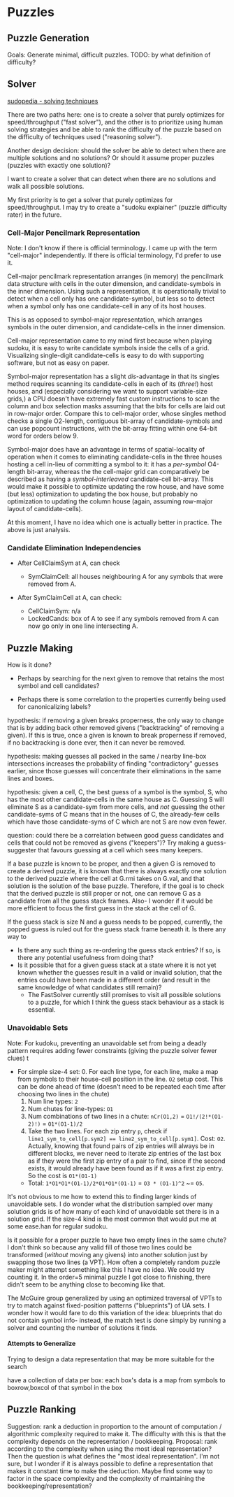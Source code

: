 <!-- SPDX-FileCopyrightText: 2020 David Fong -->
<!-- SPDX-License-Identifier: CC0-1.0 -->
# Puzzles

## Puzzle Generation

Goals: Generate minimal, difficult puzzles. TODO: by what definition of difficulty?

## Solver

[sudopedia - solving techniques](https://www.sudopedia.org/wiki/Solving_Technique)

There are two paths here: one is to create a solver that purely optimizes for speed/throughput ("fast solver"), and the other is to prioritize using human solving strategies and be able to rank the difficulty of the puzzle based on the difficulty of techniques used ("reasoning solver").

Another design decision: should the solver be able to detect when there are multiple solutions and no solutions? Or should it assume proper puzzles (puzzles with exactly one solution)?

I want to create a solver that can detect when there are no solutions and walk all possible solutions.

My first priority is to get a solver that purely optimizes for speed/throughput. I may try to create a "sudoku explainer" (puzzle difficulty rater) in the future.

### Cell-Major Pencilmark Representation

Note: I don't know if there is official terminology. I came up with the term "cell-major" independently. If there is official terminology, I'd prefer to use it.

Cell-major pencilmark representation arranges (in memory) the pencilmark data structure with cells in the outer dimension, and candidate-symbols in the inner dimension. Using such a representation, it is operationally trivial to detect when a cell only has one candidate-symbol, but less so to detect when a symbol only has one candidate-cell in any of its host houses.

This is as opposed to symbol-major representation, which arranges symbols in the outer dimension, and candidate-cells in the inner dimension.

Cell-major representation came to my mind first because when playing sudoku, it is easy to write candidate symbols inside the cells of a grid. Visualizing single-digit candidate-cells is easy to do with supporting software, but not as easy on paper.

Symbol-major representation has a slight _dis_-advantage in that its singles method requires scanning its candidate-cells in each of its (_three!_) host houses, and (especially considering we want to support variable-size grids,) a CPU doesn't have extremely fast custom instructions to scan the column and box selection masks assuming that the bits for cells are laid out in row-major order. Compare this to cell-major order, whose singles method checks a single O2-length, contiguous bit-array of candidate-symbols and can use popcount instructions, with the bit-array fitting within one 64-bit word for orders below 9.

Symbol-major does have an advantage in terms of spatial-locality of operation when it comes to eliminating candidate-cells in the three houses hosting a cell in-lieu of committing a symbol to it: it has a _per-symbol_ O4-length bit-array, whereas the the cell-major grid can comparatively be described as having a _symbol-interleaved_ candidate-cell bit-array. This would make it possible to optimize updating the row house, and have some (but less) optimization to updating the box house, but probably no optimization to updating the column house (again, assuming row-major layout of candidate-cells).

At this moment, I have no idea which one is actually better in practice. The above is just analysis.

### Candidate Elimination Independencies

- After CellClaimSym at A, can check
  - SymClaimCell: all houses neighbouring A for any symbols that were removed from A.

- After SymClaimCell at A, can check:
  - CellClaimSym: n/a
  - LockedCands: box of A to see if any symbols removed from A can now go only in one line intersecting A.

## Puzzle Making

How is it done?

- Perhaps by searching for the next given to remove that retains the most symbol and cell candidates?

- Perhaps there is some correlation to the properties currently being used for canonicalizing labels?

hypothesis: if removing a given breaks properness, the only way to change that is by adding back other removed givens ("backtracking" of removing a given). If this is true, once a given is known to break properness if removed, if no backtracking is done ever, then it can never be removed.

hypothesis: making guesses all packed in the same / nearby line-box intersections increases the probability of finding "contradictory" guesses earlier, since those guesses will concentrate their eliminations in the same lines and boxes.

hypothesis: given a cell, C, the best guess of a symbol is the symbol, S, who has the most other candidate-cells in the same house as C. Guessing S will eliminate S as a candidate-sym from more cells, and _not_ guessing the other candidate-syms of C means that in the houses of C, the already-few cells which have those candidate-syms of C which are not S are now even fewer.

question: could there be a correlation between good guess candidates and cells that could not be removed as givens ("keepers")? Try making a guess-suggester that favours guessing at a cell which sees many keepers.

If a base puzzle is known to be proper, and then a given G is removed to create a derived puzzle, it is known that there is always exactly one solution to the derived puzzle where the cell at G.rmi takes on G.val, and that solution is the solution of the base puzzle. Therefore, if the goal is to check that the derived puzzle is still proper or not, one can remove G as a candidate from all the guess stack frames. Also- I wonder if it would be more efficient to focus the first guess in the stack at the cell of G.

If the guess stack is size N and a guess needs to be popped, currently, the popped guess is ruled out for the guess stack frame beneath it. Is there any way to
-  Is there any such thing as re-ordering the guess stack entries? If so, is there any potential usefulness from doing that?
  - Is it possible that for a given guess stack at a state where it is not yet known whether the guesses result in a valid or invalid solution, that the entries could have been made in a different order (and result in the same knowledge of what candidates still remain)?
    - The FastSolver currently still promises to visit all possible solutions to a puzzle, for which I think the guess stack behaviour as a stack is essential.

### Unavoidable Sets

Note: For kudoku, preventing an unavoidable set from being a deadly pattern requires adding fewer constraints (giving the puzzle solver fewer clues) t

- For simple size-4 set:
  0. For each line type, for each line, make a map from symbols to their house-cell position in the line. `O2` setup cost. This can be done ahead of time (doesn't need to be repeated each time after choosing two lines in the chute)
  1. Num line types: `2`
  2. Num chutes for line-types: `O1`
  3. Num combinations of two lines in a chute: `nCr(O1,2)` = `O1!/(2!*(O1-2)!)` = `O1*(O1-1)/2`
  4. Take the two lines. For each zip entry `p`, check if `line1_sym_to_cell[p.sym2] == line2_sym_to_cell[p.sym1]`. Cost: `O2`. Actually, knowing that found pairs of zip entries will always be in different blocks, we never need to iterate zip entries of the last box as if they were the first zip entry of a pair to find, since if the second exists, it would already have been found as if it was a first zip entry. So the cost is `O1*(O1-1)`
  - Total: `1*O1*O1*(O1-1)/2*O1*O1*(O1-1)` = `O3 * (O1-1)^2` ~= `O5`.

It's not obvious to me how to extend this to finding larger kinds of unavoidable sets. I do wonder what the distribution sampled over many solution grids is of how many of each kind of unavoidable set there is in a solution grid. If the size-4 kind is the most common that would put me at some ease.han for regular sudoku.

Is it possible for a proper puzzle to have two empty lines in the same chute? I don't think so because any valid fill of those two lines could be transformed (_without_ moving any givens) into another solution just by swapping those two lines (a VPT). How often a completely random puzzle maker might attempt something like this I have no idea. We could try counting it. In the order=5 minimal puzzle I got close to finishing, there didn't seem to be anything close to becoming like that.

The McGuire group generalized by using an optimized traversal of VPTs to try to match against fixed-position patterns ("blueprints") of UA sets. I wonder how it would fare to do this variation of the idea: blueprints that do not contain symbol info- instead, the match test is done simply by running a solver and counting the number of solutions it finds.

#### Attempts to Generalize

Trying to design a data representation that may be more suitable for the search

have a collection of data per box:
each box's data is a map from symbols to boxrow,boxcol of that symbol in the box

## Puzzle Ranking

Suggestion: rank a deduction in proportion to the amount of computation / algorithmic complexity required to make it. The difficulty with this is that the complexity depends on the representation / bookkeeping. Proposal: rank according to the complexity when using the most ideal representation? Then the question is what defines the "most ideal representation". I'm not sure, but I wonder if it is always possible to define a representation that makes it constant time to make the deduction. Maybe find some way to factor in the space complexity and the complexity of maintaining the bookkeeping/representation?
